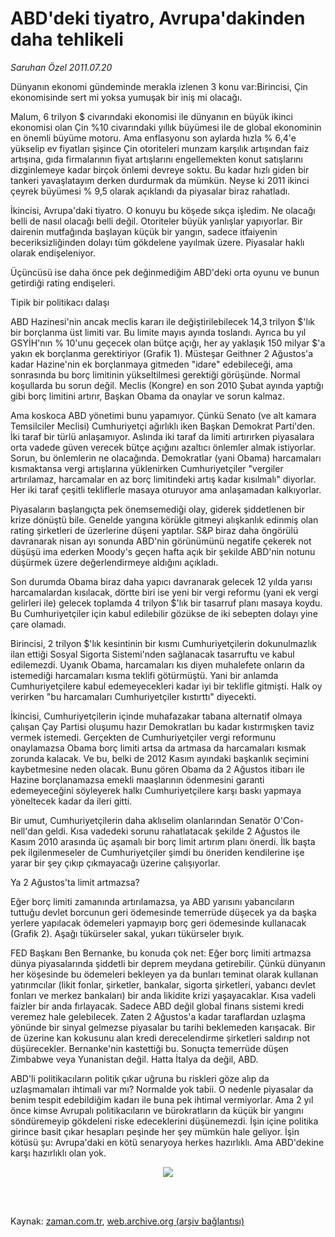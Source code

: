 # ABD'deki tiyatro, Avrupa'dakinden daha tehlikeli

*Saruhan Özel 2011.07.20*

<td class="columnist-detail">
<p>Dünyanın ekonomi gündeminde merakla izlenen 3 konu var:Birincisi, Çin ekonomisinde sert mi yoksa yumuşak bir iniş mi olacağı.</p>
<p>
<div id="haberMetinDiv">
<p>Malum, 6 trilyon $ civarındaki ekonomisi ile dünyanın en büyük ikinci ekonomisi olan Çin %10 civarındaki yıllık büyümesi ile de global ekonominin en önemli büyüme motoru. Ama enflasyonu son aylarda hızla % 6,4'e yükselip ev fiyatları şişince Çin otoriteleri munzam karşılık artışından faiz artışına, gıda firmalarının fiyat artışlarını engellemekten konut satışlarını dizginlemeye kadar birçok önlemi devreye soktu. Bu kadar hızlı giden bir tankeri yavaşlatayım derken durdurmak da mümkün. Neyse ki 2011 ikinci çeyrek büyümesi % 9,5 olarak açıklandı da piyasalar biraz rahatladı.
<p>İkincisi, Avrupa'daki tiyatro. O konuyu bu köşede sıkça işledim. Ne olacağı belli de nasıl olacağı belli değil. Otoriteler büyük yanlışlar yapıyorlar. Bir dairenin mutfağında başlayan küçük bir yangın, sadece itfaiyenin beceriksizliğinden dolayı tüm gökdelene yayılmak üzere. Piyasalar haklı olarak endişeleniyor.
<p>Üçüncüsü ise daha önce pek değinmediğim ABD'deki orta oyunu ve bunun getirdiği rating endişeleri.
<p>Tipik bir politikacı dalaşı
<p>ABD Hazinesi'nin ancak meclis kararı ile değiştirilebilecek 14,3 trilyon $'lık bir borçlanma üst limiti var. Bu limite mayıs ayında toslandı. Ayrıca bu yıl GSYİH'nın % 10'unu geçecek olan bütçe açığı, her ay yaklaşık 150 milyar $'a yakın ek borçlanma gerektiriyor (Grafik 1). Müsteşar Geithner 2 Ağustos'a kadar Hazine'nin ek borçlanmaya gitmeden "idare" edebileceği, ama sonrasında bu borç limitinin yükseltilmesi gerektiği görüşünde. Normal koşullarda bu sorun değil. Meclis (Kongre) en son 2010 Şubat ayında yaptığı gibi borç limitini artırır, Başkan Obama da onaylar ve sorun kalmaz.
<p>Ama koskoca ABD yönetimi bunu yapamıyor. Çünkü Senato (ve alt kamara Temsilciler Meclisi) Cumhuriyetçi ağırlıklı iken Başkan Demokrat Parti'den. İki taraf bir türlü anlaşamıyor. Aslında iki taraf da limiti artırırken piyasalara orta vadede güven verecek bütçe açığını azaltıcı önlemler almak istiyorlar. Sorun, bu önlemlerin ne olacağında. Demokratlar (yani Obama) harcamaları kısmaktansa vergi artışlarına yüklenirken Cumhuriyetçiler "vergiler artırılamaz, harcamalar en az borç limitindeki artış kadar kısılmalı" diyorlar. Her iki taraf çeşitli tekliflerle masaya oturuyor ama anlaşamadan kalkıyorlar.
<p>Piyasaların başlangıçta pek önemsemediği olay, giderek şiddetlenen bir krize dönüştü bile. Genelde yangına körükle gitmeyi alışkanlık edinmiş olan rating şirketleri de üzerlerine düşeni yaptılar. S&amp;P biraz daha öngörülü davranarak nisan ayı sonunda ABD'nin görünümünü negatife çekerek not düşüşü ima ederken Moody's geçen hafta açık bir şekilde ABD'nin notunu düşürmek üzere değerlendirmeye aldığını açıkladı.
<p>Son durumda Obama biraz daha yapıcı davranarak gelecek 12 yılda yarısı harcamalardan kısılacak, dörtte biri ise yeni bir vergi reformu (yani ek vergi gelirleri ile) gelecek toplamda 4 trilyon $'lık bir tasarruf planı masaya koydu. Bu Cumhuriyetçiler için kabul edilebilir gözükse de iki sebepten dolayı yine çare olamadı.
<p>Birincisi, 2 trilyon $'lık kesintinin bir kısmı Cumhuriyetçilerin dokunulmazlık ilan ettiği Sosyal Sigorta Sistemi'nden sağlanacak tasarruftu ve kabul edilemezdi. Uyanık Obama, harcamaları kıs diyen muhalefete onların da istemediği harcamaları kısma teklifi götürmüştü. Yani bir anlamda Cumhuriyetçilere kabul edemeyecekleri kadar iyi bir teklifle gitmişti. Halk oy verirken "bu harcamaları Cumhuriyetçiler kıstırttı" diyecekti.
<p>İkincisi, Cumhuriyetçilerin içinde muhafazakar tabana alternatif olmaya çalışan Çay Partisi oluşumu hazır Demokratları bu kadar kıstırmışken taviz vermek istemedi. Gerçekten de Cumhuriyetçiler vergi reformunu onaylamazsa Obama borç limiti artsa da artmasa da harcamaları kısmak zorunda kalacak. Ve bu, belki de 2012 Kasım ayındaki başkanlık seçimini kaybetmesine neden olacak. Bunu gören Obama da 2 Ağustos itibarı ile Hazine borçlanamazsa emekli maaşlarının ödenmesini garanti edemeyeceğini söyleyerek halkı Cumhuriyetçilere karşı baskı yapmaya yöneltecek kadar da ileri gitti.
<p>Bir umut, Cumhuriyetçilerin daha aklıselim olanlarından Senatör O'Con- nell'dan geldi. Kısa vadedeki sorunu rahatlatacak şekilde 2 Ağustos ile Kasım 2010 arasında üç aşamalı bir borç limit artırım planı önerdi. İlk başta pek ilgilenmeseler de Cumhuriyetçiler şimdi bu öneriden kendilerine işe yarar bir şey çıkıp çıkmayacağı üzerine çalışıyorlar.
<p>Ya 2 Ağustos'ta limit artmazsa?
<p>Eğer borç limiti zamanında artırılamazsa, ya ABD yarısını yabancıların tuttuğu devlet borcunun geri ödemesinde temerrüde düşecek ya da başka yerlere yapılacak ödemeleri yapmayıp borç geri ödemesinde kullanacak (Grafik 2). Aşağı tükürseler sakal, yukarı tükürseler bıyık.
<p>FED Başkanı Ben Bernanke, bu konuda çok net: Eğer borç limiti artmazsa dünya piyasalarında şiddetli bir deprem meydana getirebilir. Çünkü dünyanın her köşesinde bu ödemeleri bekleyen ya da bunları teminat olarak kullanan yatırımcılar (likit fonlar, şirketler, bankalar, sigorta şirketleri, yabancı devlet fonları ve merkez bankaları) bir anda likidite krizi yaşayacaklar. Kısa vadeli faizler bir anda fırlayacak. Sadece ABD değil global finans sistemi kredi veremez hale gelebilecek. Zaten 2 Ağustos'a kadar taraflardan uzlaşma yönünde bir sinyal gelmezse piyasalar bu tarihi beklemeden karışacak. Bir de üzerine kan kokusunu alan kredi derecelendirme şirketleri saldırıp not düşürecekler. Bernanke'nin kastettiği bu. Sonuçta temerrüde düşen Zimbabwe veya Yunanistan değil. Hatta İtalya da değil, ABD.
<p>ABD'li politikacıların politik çıkar uğruna bu riskleri göze alıp da uzlaşmamaları ihtimali var mı? Normalde yok tabii. O nedenle piyasalar da benim tespit edebildiğim kadarı ile buna pek ihtimal vermiyorlar. Ama 2 yıl önce kimse Avrupalı politikacıların ve bürokratların da küçük bir yangını söndüremeyip gökdeleni riske edeceklerini düşünemezdi. İşin içine politika girince basit çıkar hesapları peşinde her şey mümkün hale geliyor. İşin kötüsü şu: Avrupa'daki en kötü senaryoya herkes hazırlıklı. Ama ABD'dekine karşı hazırlıklı olan yok.
<p>
<p><p align="center"><img border="0" src="http://web.archive.org/web/20120112114329im_/http://medya.zaman.com.tr/2011/07/20/saruhan.jpg"/>
</p></p></p></p></p></p></p></p></p></p></p></p></p></p></p></p></p></p></div>
</p>


<p><br>
		 </br></p></td>

Kaynak: [zaman.com.tr](http://zaman.com.tr/yazar.do?yazino=1160160), [web.archive.org (arşiv bağlantısı)](http://web.archive.org/web/20120112114329/http://www.zaman.com.tr:80/yazar.do?yazino=1160160)
